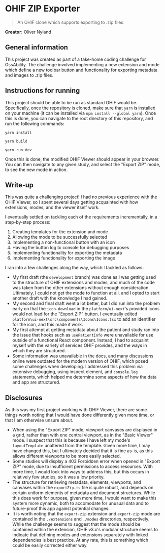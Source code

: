 # OHIF ZIP Exporter
> An OHIF clone which supports exporting to .zip files.

**Creator:** Oliver Nyland

## General information
This project was created as part of a take-home coding challenge for OssAbility. The challenge involved implementing a new extension and mode which define a new toolbar button and functionality for exporting metadata and images to .zip files.

## Instructions for running
This project should be able to be run as standard OHIF would be. Specifically, once the repository is cloned, make sure that `yarn` is installed on your machine (it can be installed via `npm install --global yarn`). Once this is done, you can navigate to the root directory of this repository, and run the following commands:

`yarn install`

`yarn build`

`yarn run dev`

Once this is done, the modified OHIF Viewer should appear in your browser. You can then navigate to any given study, and select the "Export ZIP" mode, to see the new mode in action.

## Write-up
This was quite a challenging project! I had no previous experience with the OHIF Viewer, so I spent several days getting acquainted with how extensions, modes, and the viewer itself work.

I eventually settled on tackling each of the requirements incrementally, in a step-by-step process:
1. Creating templates for the extension and mode
2. Allowing the mode to be successfully selected
3. Implementing a non-functional button with an icon
4. Having the button log to console for debugging purposes
5. Implementing functionality for exporting the metadata
6. Implementing functionality for exporting the image

I ran into a few challenges along the way, which I tackled as follows:
* My first draft (the `development` branch) was done as I was getting used to the structure of OHIF extensions and modes, and much of the code was taken from the other extensions without enough consideration. Ultimately, I could not get the mode to function at all, and I opted to start another draft with the knowledge I had gained.
* My second and final draft went a lot better, but I did run into the problem early on that the `icon-download` in the `platform/ui-next`'s provided Icons would not load for the "Export ZIP" button. I eventually edited `platform\ui-next\src\components\Icons\Icons.tsx` to add an identifier for the icon, and this made it work.
* My first attempt at getting metadata about the patient and study ran into the issue that hooks such as `usePatientInfo` were unavailable for use outside of a functional React component. Instead, I had to acquaint myself with the variety of services OHIF provides, and the ways in which they are structured.
* Some information was unavailable in the docs, and many discussions online were outdated for the modern version of OHIF, which posed some challenges when developing. I addressed this problem via extensive debugging, using inspect element, and `console.log` statements, which helped me determine some aspects of how the data and app are structured.

## Disclosures
As this was my first project working with OHIF Viewer, there are some things worth noting that I would have done differently given more time, or that I am otherwise unsure about.

* When using the "Export ZIP" mode, viewport canvases are displayed in a grid, rather than with one central viewport, as in the "Basic Viewer" mode. I suspect that this is because I have left my mode's `layoutTemplate` unaltered from the template. Given more time, I may have changed this, but I ultimately decided that it is fine as-is, as this allows different viewports to be more easily selected.
* Some studies will display a 403 Forbidden error when opened in "Export ZIP" mode, due to insufficient permissions to access resources. With more time, I would look into ways to address this, but this occurs in relatively few studies, so it was a low priority.
* The structure for retrieving metadata, elements, viewports, and canvases within the `exportZip.ts` file is quite robust, and depends on certain uniform elements of metadata and document structures. While this does work for purpose, given more time, I would want to make this system more dynamic, both to accomodate for unusual data and to future-proof this app against potential changes.
* It is worth noting that the `export-zip` extension and `export-zip` mode are contained in the `./extensions` and `./modes` directories, respectively. While the challenge seems to suggest that the mode should be contained within the extension, OHIF v3.x's modular structure seems to indicate that defining modes and extensions separately with linked dependencies is best practice. At any rate, this is something which could be easily corrected either way.
